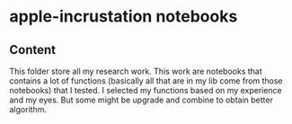 # apple-incrustation notebooks

## Content

This folder store all my research work. This work are notebooks that contains a lot of functions (basically all that are in my lib come from those notebooks) that I tested. I selected my functions based on my experience and my eyes. But some might be upgrade and combine to obtain better algorithm.
